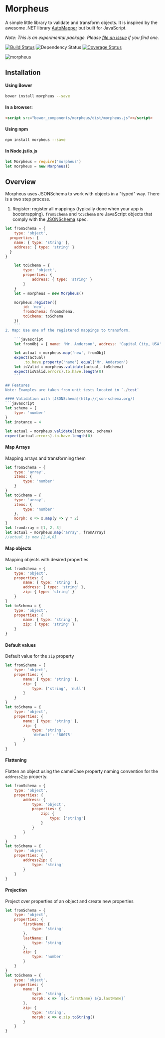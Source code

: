 # Morpheus
A simple little library to validate and transform objects. It is inspired by the awesome .NET library [AutoMapper](automapper.org) but built for JavaScript.

<i>Note: This is an experimental package. Please [file an issue](github.com/nmehta6/morpheus) if you find one.</i>

[![Build Status](https://travis-ci.org/nmehta6/morpheus.svg)](https://travis-ci.org/nmehta6/morpheus)
![Dependency Status](https://david-dm.org/nmehta6/morpheus.svg)
[![Coverage Status](https://coveralls.io/repos/nmehta6/morpheus/badge.svg?branch=master&service=github)](https://coveralls.io/github/nmehta6/morpheus?branch=master)

![morpheus](http://www.pics4world.com/vb/imgcache/2/4494showing.jpg "morpheus")



## Installation

#### Using Bower
```bash
bower install morpheus --save
```

#### In a browser:
```html
<script src="bower_components/morpheus/dist/morpheus.js"></script>
```

#### Using npm
```bash
npm install morpheus --save
```
#### In Node.js/io.js
```javascript
let Morpheus = require('morpheus')
let morpheus = new Morpheus()
```

## Overview
Morpheus uses JSONSchema to work with objects in a "typed" way. There is a two step process.
1. Register: register all mappings (typically done when your app is bootstrapping). `fromSchema` and `toSchema` are JavaScript objects that comply with the [JSONSchema](http://json-schema.org/) spec.
```javascript
let fromSchema = {
	type: 'object',
  properties: {
    name: { type: 'string' },
    address: { type: 'string' }
  }
}

	let toSchema = {
		type: 'object',
		properties: {
			address: { type: 'string' }
		}
	}
	let = morpheus = new Morpheus()

	morpheus.register({
		id: 'neo',
		fromSchema: fromSchema,
		toSchema: toSchema
	})
	```
2. Map: Use one of the registered mappings to transform.

	```javascript
	let fromObj = { name: 'Mr. Anderson', address: 'Capital City, USA' }

	let actual = morpheus.map('new', fromObj)
	expect(actual)
		.to.have.property('name').equal('Mr. Anderson')
	let isValid = morpheus.validate(actual, toSchema)
	expect(isValid.errors).to.have.length(0)
	```

## Features
Note: Examples are taken from unit tests located in `./test`

#### Validation with [JSONSchema](http://json-schema.org/)
```javascript
let schema = {
	type: 'number'
}
let instance = 4

let actual = morpheus.validate(instance, schema)
expect(actual.errors).to.have.length(0)
```

#### Map Arrays
Mapping arrays and transforming them
```javascript
let fromSchema = {
	type: 'array',
	items: {
		type: 'number'
	}
}
let toSchema = {
	type: 'array',
	items: {
		type: 'number'
	},
	morph: x => x.map(y => y * 2)
}
let fromArray = [1, 2, 3]
let actual = morpheus.map('array', fromArray)
//actual is now [2,4,6]
```

#### Map objects
Mapping objects with desired properties
```javascript
let fromSchema = {
	type: 'object',
	properties: {
		name: { type: 'string' },
		address: { type: 'string' },
		zip: { type: 'string' }
	}
}
let toSchema = {
	type: 'object',
	properties: {
		name: { type: 'string' },
		zip: { type: 'string' }
	}
}
```

#### Default values
Default value for the `zip` property
```javascript
let fromSchema = {
	type: 'object',
	properties: {
		name: { type: 'string' },
		zip: {
			type: ['string', 'null']
		}
	}
}
let toSchema = {
	type: 'object',
	properties: {
		name: { type: 'string' },
		zip: {
			type: 'string',
			'default': '60075'
		}
	}
}
```
#### Flattening
Flatten an object using the camelCase property naming convention for the `addressZip` property.
```javascript
let fromSchema = {
	type: 'object',
	properties: {
		address: {
			type: 'object',
			properties: {
				zip: {
					type: ['string']
				}
			}
		}
	}
}
let toSchema = {
	type: 'object',
	properties: {
		addressZip: {
			type: 'string'
		}
	}
}
```
#### Projection
Project over properties of an object and create new properties
```javascript
let fromSchema = {
	type: 'object',
	properties: {
		firstName: {
			type: 'string'
		},
		lastName: {
			type: 'string'
		},
		zip: {
			type: 'number'
		}
	}
}
let toSchema = {
	type: 'object',
	properties: {
		name: {
			type: 'string',
			morph: x => `${x.firstName} ${x.lastName}`
		},
		zip: {
			type: 'string',
			morph: x => x.zip.toString()
		}
	}
}
```
